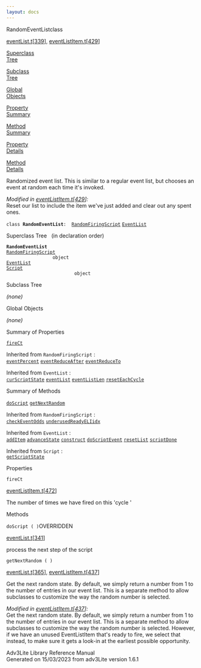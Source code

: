 ```yaml
---
layout: docs
---
```

<span class="title">RandomEventList</span><span class="type">class</span>

[eventList.t](../file/eventList.t.html)\[[339](../source/eventList.t.html#339)\],
[eventListItem.t](../file/eventListItem.t.html)\[[429](../source/eventListItem.t.html#429)\]

[Superclass  
Tree](#_SuperClassTree_)

[Subclass  
Tree](#_SubClassTree_)

[Global  
Objects](#_ObjectSummary_)

[Property  
Summary](#_PropSummary_)

[Method  
Summary](#_MethodSummary_)

[Property  
Details](#_Properties_)

[Method  
Details](#_Methods_)



Randomized event list. This is similar to a regular event list, but
chooses an event at random each time it's invoked.

*Modified in
[eventListItem.t](../file/eventListItem.t.html)\[[429](../source/eventListItem.t.html#429)\]:*  
Reset our list to include the item we've just added and clear out any
spent ones.

`class `**`RandomEventList`**` :   `[`RandomFiringScript`](../object/RandomFiringScript.html) [`EventList`](../object/EventList.html)



<span id="_SuperClassTree_"></span>



<span class="hdln">Superclass Tree</span>   (in declaration order)



**`RandomEventList`**  
[`RandomFiringScript`](../object/RandomFiringScript.html)  
`                 object`  
[`EventList`](../object/EventList.html)  
[`Script`](../object/Script.html)  
`                         object`  
<span id="_SubClassTree_"></span>



<span class="hdln">Subclass Tree</span>  



*(none)* <span id="_ObjectSummary_"></span>



<span class="hdln">Global Objects</span>  



*(none)* <span id="_PropSummary_"></span>



<span class="hdln">Summary of Properties</span>  



[`fireCt`](#fireCt)

Inherited from `RandomFiringScript` :  
[`eventPercent`](../object/RandomFiringScript.html#eventPercent) [`eventReduceAfter`](../object/RandomFiringScript.html#eventReduceAfter) [`eventReduceTo`](../object/RandomFiringScript.html#eventReduceTo)

Inherited from `EventList` :  
[`curScriptState`](../object/EventList.html#curScriptState) [`eventList`](../object/EventList.html#eventList) [`eventListLen`](../object/EventList.html#eventListLen) [`resetEachCycle`](../object/EventList.html#resetEachCycle)



<span id="_MethodSummary_"></span>



<span class="hdln">Summary of Methods</span>  



[`doScript`](#doScript) [`getNextRandom`](#getNextRandom)

Inherited from `RandomFiringScript` :  
[`checkEventOdds`](../object/RandomFiringScript.html#checkEventOdds) [`underusedReadyELIidx`](../object/RandomFiringScript.html#underusedReadyELIidx)

Inherited from `EventList` :  
[`addItem`](../object/EventList.html#addItem) [`advanceState`](../object/EventList.html#advanceState) [`construct`](../object/EventList.html#construct) [`doScriptEvent`](../object/EventList.html#doScriptEvent) [`resetList`](../object/EventList.html#resetList) [`scriptDone`](../object/EventList.html#scriptDone)

Inherited from `Script` :  
[`getScriptState`](../object/Script.html#getScriptState)

<span id="_Properties_"></span>



<span class="hdln">Properties</span>  



<span id="fireCt"></span>

`fireCt`

[eventListItem.t](../file/eventListItem.t.html)\[[472](../source/eventListItem.t.html#472)\]



The number of times we have fired on this 'cycle '



<span id="_Methods_"></span>



<span class="hdln">Methods</span>  



<span id="doScript"></span>

`doScript ( )`<span class="rem">OVERRIDDEN</span>

[eventList.t](../file/eventList.t.html)\[[341](../source/eventList.t.html#341)\]



process the next step of the script



<span id="getNextRandom"></span>

`getNextRandom ( )`

[eventList.t](../file/eventList.t.html)\[[365](../source/eventList.t.html#365)\],
[eventListItem.t](../file/eventListItem.t.html)\[[437](../source/eventListItem.t.html#437)\]



Get the next random state. By default, we simply return a number from 1
to the number of entries in our event list. This is a separate method to
allow subclasses to customize the way the random number is selected.

*Modified in
[eventListItem.t](../file/eventListItem.t.html)\[[437](../source/eventListItem.t.html#437)\]:*  
Get the next random state. By default, we simply return a number from 1
to the number of entries in our event list. This is a separate method to
allow subclasses to customize the way the random number is selected.
However, if we have an unused EventListItem that's ready to fire, we
select that instead, to make sure it gets a look-in at the earliest
possible opportunity.





Adv3Lite Library Reference Manual  
Generated on 15/03/2023 from adv3Lite version 1.6.1


